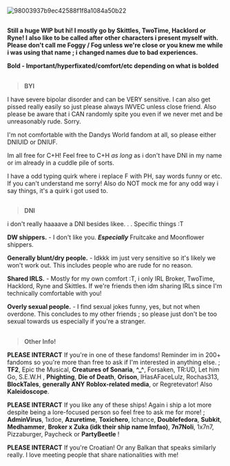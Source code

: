 ![98003937b9ec42588f1f8a1084a50b22](https://github.com/user-attachments/assets/2b7ab05b-f1b2-4624-a42d-d9258dcfb3bc)
##
**Still a huge WIP but hi! I mostly go by Skittles, TwoTime, Hacklord or Ryne! I also like to be called after other characters i present myself with. Please don't call me Foggy / Fog unless we're close or you knew me while i was using that name ; i changed names due to bad experiences.**

**Bold - Important/hyperfixated/comfort/etc depending on what is bolded**
##
> **BYI**

I have severe bipolar disorder and can be VERY sensitive. I can also get pissed really easily so just please always IWVEC unless close friend. Also please be aware that i CAN randomly spite you even if we never met and be unreasonably rude. Sorry. 

I'm not comfortable with the Dandys World fandom at all, so please either DNIUID or DNIUF. 

Im all free for C+H! Feel free to C+H *as long* as i don't have DNI in my name or im already in a cuddle pile of sorts. 

I have a odd typing quirk where i replace F with PH, say words funny or etc. If you can't understand me sorry! Also do NOT mock me for any odd way i say things, it's a quirk i got used to.

##
> **DNI**

i don't really haaaave a DNI besides likee. . . Specific things :T


**DW shippers.** - I don't like you. ***Especially*** Fruitcake and Moonflower shippers.

**Generally blunt/dry people.** - Idkkk im just very sensitive so it's likely we won't work out. This includes people who are rude for no reason. 

**Shared IRLS.** - Mostly for my own comfort :T, i only IRL Broker, TwoTime, Hacklord, Ryne and Skittles. If we're friends then idm sharing IRLs since I'm technically comfortable with you!

**Overly sexual people.** - I find sexual jokes funny, yes, but not when overdone. This concludes to my other friends ; so please just don't be too sexual towards us especially if you're a stranger. 
##
> **Other Info!**

**PLEASE INTERACT** If you're in one of these fandoms! Reminder im in 200+ fandoms so you're more than free to ask if I'm interested in anything else. ; **TF2**, Epic the Musical, **Creatures of Sonaria**, **^_^**, Forsaken, TR:UD, Let him Go, S.E.W.H , **Phighting**, **Die of Death**, **Orison**, IHasAFaceLulz, Rochas313, **BlockTales**, **generally ANY Roblox-related media**, or Regretevator! Also **Kaleidoscope**. 

**PLEASE INTERACT** If you like any of these ships! Again i ship a lot more despite being a lore-focused person so feel free to ask me for more! ; **AdminVirus**, 1xdoe, **Azuretime**, **Toxichero**, Ichance, **Doublefedora**, **Subkit**, **Medhammer**, **Broker x Zuka (idk their ship name lmfao)**, **7n7Noli**, 1x7n7, Pizzaburger, Paycheck or **PartyBeetle** ! 

**PLEASE INTERACT** If you're Croatian! Or any Balkan that speaks similarly really. I love meeting people that share nationalities with me! 
